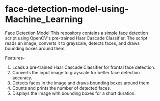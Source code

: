# face-detection-model-using-Machine_Learning
Face Detection Model
This repository contains a simple face detection script using OpenCV's pre-trained Haar Cascade Classifier. The script reads an image, converts it to grayscale, detects faces, and draws bounding boxes around them.

Features-
1) Loads a pre-trained Haar Cascade Classifier for frontal face detection.
2) Converts the input image to grayscale for better face detection accuracy.
3) Detects faces in the image and draws bounding boxes around them.
4) Counts and prints the number of detected faces.
5) Displays the image with bounding boxes for a short duration.
